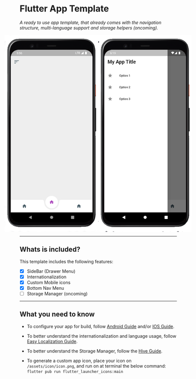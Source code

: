 # Flutter App Template

_A ready to use app template, that already comes with the navigation structure, multi-language support and storage helpers (oncoming)._

<div style="display: flex; justify-content: center; align-items: center;">
  <img src="./.github/screenshot1.png" width="300">
  <img src="./.github/screenshot2.png" width="300">
</div>

---
## Whats is included?
This template includes the following features:

- [x] SideBar (Drawer Menu)
- [x] Internationalization
- [x] Custom Mobile icons
- [x] Bottom Nav Menu
- [ ] Storage Manager (oncoming)

---
## What you need to know

- To configure your app for build, follow [Android Guide](https://docs.flutter.dev/deployment/android) and/or [IOS Guide](https://docs.flutter.dev/deployment/ios).

- To better understand the internationalization and language usage, follow [Easy Localization Guide](https://pub.dev/packages/easy_localization).

- To better understand the Storage Manager, follow the [Hive Guide](https://pub.dev/packages/hive).

- To generate a custom app icon, place your icon on `/assets/icon/icon.png`, and run on at terminal the below command:
```flutter pub run flutter_launcher_icons:main```


